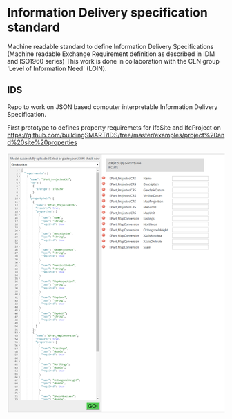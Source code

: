 # Information Delivery specification standard
Machine readable standard to define Information Delivery Specifications (Machine readable Exchange Requirement definition as described in IDM and ISO1960 series)
This work is done in collaboration with the CEN group 'Level of Information Need' (LOIN).

## IDS
Repo to work on JSON based computer interpretable Information Delivery Specification.

First prototype to defines property requiremets for IfcSite and IfcProject on https://github.com/buildingSMART/IDS/tree/master/examples/project%20and%20site%20properties 


![alt text](images/geolocation_example.png "example of EIR (left) in a prototype implementation to check and add properties")


